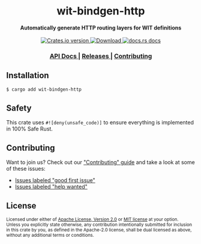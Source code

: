 <h1 align="center">wit-bindgen-http</h1>
<div align="center">
  <strong>
    Automatically generate HTTP routing layers for WIT definitions
  </strong>
</div>

<br />

<div align="center">
  <!-- Crates version -->
  <a href="https://crates.io/crates/wit-bindgen-http">
    <img src="https://img.shields.io/crates/v/wit-bindgen-http.svg?style=flat-square"
    alt="Crates.io version" />
  </a>
  <!-- Downloads -->
  <a href="https://crates.io/crates/wit-bindgen-http">
    <img src="https://img.shields.io/crates/d/wit-bindgen-http.svg?style=flat-square"
      alt="Download" />
  </a>
  <!-- docs.rs docs -->
  <a href="https://docs.rs/wit-bindgen-http">
    <img src="https://img.shields.io/badge/docs-latest-blue.svg?style=flat-square"
      alt="docs.rs docs" />
  </a>
</div>

<div align="center">
  <h3>
    <a href="https://docs.rs/wit-bindgen-http">
      API Docs
    </a>
    <span> | </span>
    <a href="https://github.com/yoshuawuyts/wasm-http-tools/releases">
      Releases
    </a>
    <span> | </span>
    <a href="https://github.com/yoshuawuyts/wasm-http-tools/blob/master.github/CONTRIBUTING.md">
      Contributing
    </a>
  </h3>
</div>

## Installation
```sh
$ cargo add wit-bindgen-http
```

## Safety
This crate uses ``#![deny(unsafe_code)]`` to ensure everything is implemented in
100% Safe Rust.

## Contributing
Want to join us? Check out our ["Contributing" guide][contributing] and take a
look at some of these issues:

- [Issues labeled "good first issue"][good-first-issue]
- [Issues labeled "help wanted"][help-wanted]

[contributing]: https://github.com/yoshuawuyts/wasm-http-tools/blob/master.github/CONTRIBUTING.md
[good-first-issue]: https://github.com/yoshuawuyts/wasm-http-tools/labels/good%20first%20issue
[help-wanted]: https://github.com/yoshuawuyts/wasm-http-tools/labels/help%20wanted

## License

<sup>
Licensed under either of <a href="LICENSE-APACHE">Apache License, Version
2.0</a> or <a href="LICENSE-MIT">MIT license</a> at your option.
</sup>

<br/>

<sub>
Unless you explicitly state otherwise, any contribution intentionally submitted
for inclusion in this crate by you, as defined in the Apache-2.0 license, shall
be dual licensed as above, without any additional terms or conditions.
</sub>
